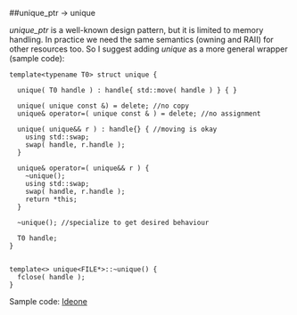 
##unique_ptr -> unique

  *unique_ptr* is a well-known design pattern, but it is limited to memory handling. In practice
  we need the same semantics (owning and RAII) for other resources too. So I suggest adding
  *unique* as a more general wrapper (sample code):


    template<typename T0> struct unique {
    
      unique( T0 handle ) : handle{ std::move( handle ) } { }
      
      unique( unique const &) = delete; //no copy
      unique& operator=( unique const & ) = delete; //no assignment
      
      unique( unique&& r ) : handle{} { //moving is okay
        using std::swap;
        swap( handle, r.handle );
      }
      
      unique& operator=( unique&& r ) {
        ~unique();
        using std::swap;
        swap( handle, r.handle );
        return *this;
      }
      
      ~unique(); //specialize to get desired behaviour
      
      T0 handle;
    }
    
    
    template<> unique<FILE*>::~unique() {
      fclose( handle );
    }


  Sample code: [Ideone](http://ideone.com/Ktyz7b)

